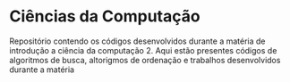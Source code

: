 # Ciências da Computação


Repositório contendo os códigos desenvolvidos durante a matéria de introdução a ciência da computação 2. Aqui estão presentes códigos de algoritmos de busca, altorigmos de ordenação e trabalhos desenvolvidos durante a matéria
